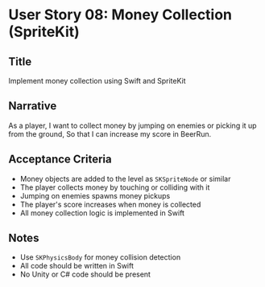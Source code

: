 # User Story 08: Money Collection (SpriteKit)

## Title
Implement money collection using Swift and SpriteKit

## Narrative
As a player,
I want to collect money by jumping on enemies or picking it up from the ground,
So that I can increase my score in BeerRun.

## Acceptance Criteria
- Money objects are added to the level as `SKSpriteNode` or similar
- The player collects money by touching or colliding with it
- Jumping on enemies spawns money pickups
- The player's score increases when money is collected
- All money collection logic is implemented in Swift

## Notes
- Use `SKPhysicsBody` for money collision detection
- All code should be written in Swift
- No Unity or C# code should be present